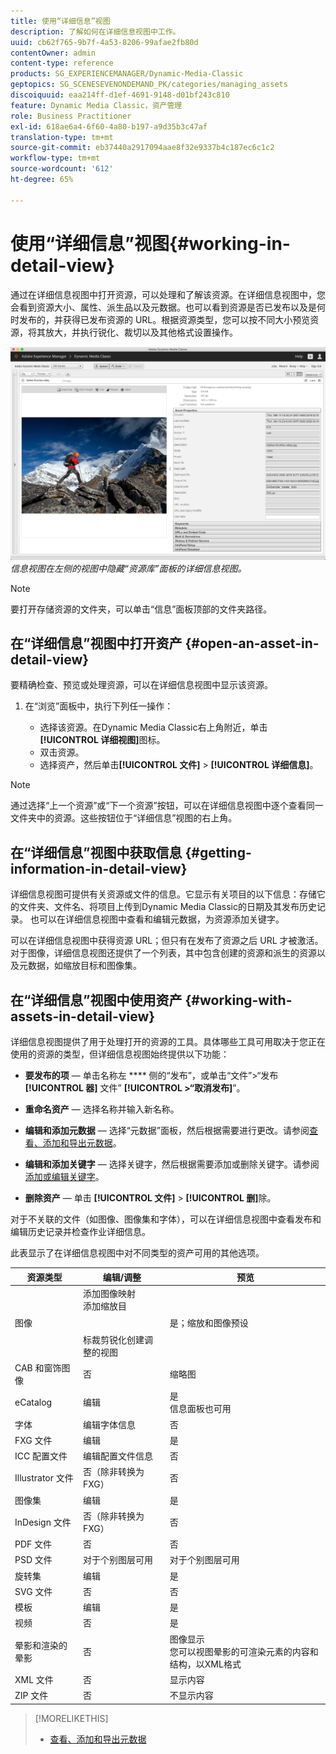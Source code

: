 ```yaml
---
title: 使用“详细信息”视图
description: 了解如何在详细信息视图中工作。
uuid: cb62f765-9b7f-4a53-8206-99afae2fb80d
contentOwner: admin
content-type: reference
products: SG_EXPERIENCEMANAGER/Dynamic-Media-Classic
geptopics: SG_SCENESEVENONDEMAND_PK/categories/managing_assets
discoiquuid: eaa214ff-d1ef-4691-9148-d01bf243c810
feature: Dynamic Media Classic，资产管理
role: Business Practitioner
exl-id: 618ae6a4-6f60-4a80-b197-a9d35b3c47af
translation-type: tm+mt
source-git-commit: eb37440a2917094aae8f32e9337b4c187ec6c1c2
workflow-type: tm+mt
source-wordcount: '612'
ht-degree: 65%

---
```


# 使用“详细信息”视图{#working-in-detail-view}

通过在详细信息视图中打开资源，可以处理和了解该资源。在详细信息视图中，您会看到资源大小、属性、派生品以及元数据。也可以看到资源是否已发布以及是何时发布的，并获得已发布资源的 URL。根据资源类型，您可以按不同大小预览资源，将其放大，并执行锐化、裁切以及其他格式设置操作。

<!-- 

Comment Type: remark
Last Modified By: Rick Brough (rbrough@adobe.com)
Last Modified Date: 2018-06-14T13:52:46.623-0400

<p>as_detail_view_popup.png found in Downloads on local in folder "scene7-images"</p>

 -->

![详细](/help/assets/image_0.img.png)
*信息视图在左侧的视图中隐藏“资源库”面板的详细信息视图。*

>[!NOTE]
>
>要打开存储资源的文件夹，可以单击“信息”面板顶部的文件夹路径。

## 在“详细信息”视图中打开资产 {#open-an-asset-in-detail-view}

要精确检查、预览或处理资源，可以在详细信息视图中显示该资源。

1. 在“浏览”面板中，执行下列任一操作：

   * 选择该资源。在Dynamic Media Classic右上角附近，单击&#x200B;**[!UICONTROL 详细视图]**&#x200B;图标。
   * 双击资源。
   * 选择资产，然后单击&#x200B;**[!UICONTROL 文件]** > **[!UICONTROL 详细信息]**。

>[!NOTE]
>
>通过选择“上一个资源”或“下一个资源”按钮，可以在详细信息视图中逐个查看同一文件夹中的资源。这些按钮位于“详细信息”视图的右上角。

## 在“详细信息”视图中获取信息 {#getting-information-in-detail-view}

详细信息视图可提供有关资源或文件的信息。它显示有关项目的以下信息：存储它的文件夹、文件名、将项目上传到Dynamic Media Classic的日期及其发布历史记录。 也可以在详细信息视图中查看和编辑元数据，为资源添加关键字。

可以在详细信息视图中获得资源 URL；但只有在发布了资源之后 URL 才被激活。对于图像，详细信息视图还提供了一个列表，其中包含创建的资源和派生的资源以及元数据，如缩放目标和图像集。

## 在“详细信息”视图中使用资产 {#working-with-assets-in-detail-view}

详细信息视图提供了用于处理打开的资源的工具。具体哪些工具可用取决于您正在使用的资源的类型，但详细信息视图始终提供以下功能：

* **要发布的项**  — 单击名称左 **** 侧的“发布”，或单击“文件”>“发布 **[!UICONTROL 器]** 文件” **[!UICONTROL >“取消发布]**”。

* **重命名资产**  — 选择名称并输入新名称。

* **编辑和添加元数据**  — 选择“元数据”面板，然后根据需要进行更改。请参阅[查看、添加和导出元数据](/help/viewing-adding-exporting-metadata.md)。

* **编辑和添加关键字**  — 选择关键字，然后根据需要添加或删除关键字。请参阅[添加或编辑关键字](/help/viewing-adding-exporting-metadata.md)。

* **删除资产**  — 单击 **[!UICONTROL 文件]** > **[!UICONTROL 删]**&#x200B;除。

对于不关联的文件（如图像、图像集和字体），可以在详细信息视图中查看发布和编辑历史记录并检查作业详细信息。

此表显示了在详细信息视图中对不同类型的资产可用的其他选项。

| 资源类型 | 编辑/调整 | 预览 |
|--- |--- |--- |
| 图像 | 添加图像映射<br>添加缩放目<br><br><br>标裁剪锐化创建调整的视图 | 是；缩放和图像预设 |
| CAB 和窗饰图像 | 否 | 缩略图 |
| eCatalog | 编辑 | 是<br>信息面板也可用 |
| 字体 | 编辑字体信息 | 否 |
| FXG 文件 | 编辑 | 是 |
| ICC 配置文件 | 编辑配置文件信息 | 否 |
| Illustrator 文件 | 否（除非转换为 FXG） | 否 |
| 图像集 | 编辑 | 是 |
| InDesign 文件 | 否（除非转换为 FXG） | 否 |
| PDF 文件 | 否 | 否 |
| PSD 文件 | 对于个别图层可用 | 对于个别图层可用 |
| 旋转集 | 编辑 | 是 |
| SVG 文件 | 否 | 否 |
| 模板 | 编辑 | 是 |
| 视频 | 否 | 是 |
| 晕影和渲染的晕影 | 否 | 图像显示<br>您可以视图晕影的可渲染元素的内容和结构，以XML格式 |
| XML 文件 | 否 | 显示内容 |
| ZIP 文件 | 否 | 不显示内容 |

>[!MORELIKETHIS]
>
>* [查看、添加和导出元数据](viewing-adding-exporting-metadata.md#viewing_adding_and_exporting_metadata)


